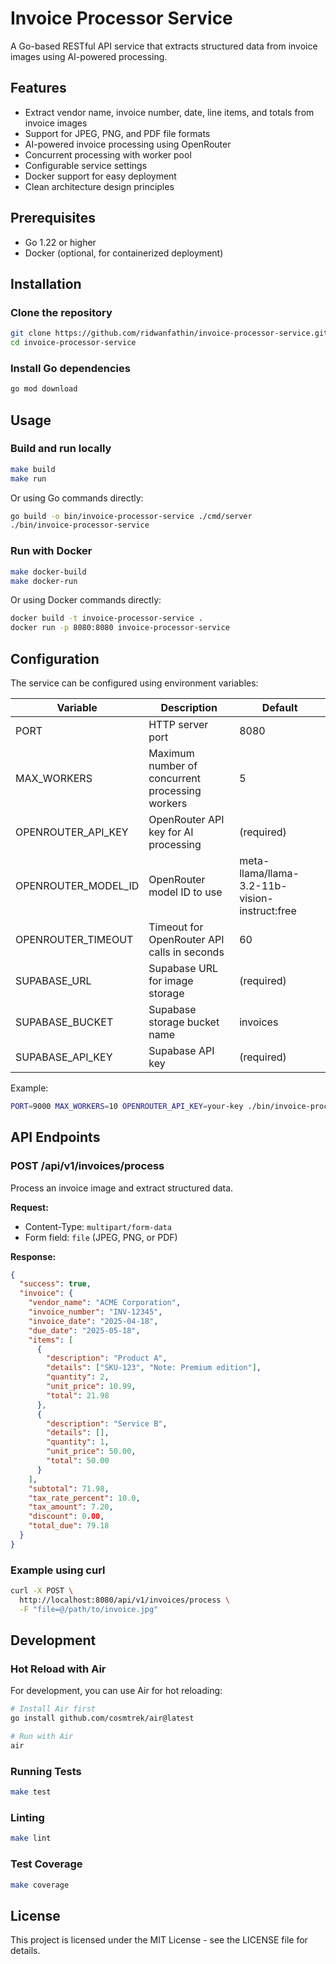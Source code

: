 # Invoice Processor Service

A Go-based RESTful API service that extracts structured data from invoice images using AI-powered processing.

## Features

- Extract vendor name, invoice number, date, line items, and totals from invoice images
- Support for JPEG, PNG, and PDF file formats
- AI-powered invoice processing using OpenRouter
- Concurrent processing with worker pool
- Configurable service settings
- Docker support for easy deployment
- Clean architecture design principles

## Prerequisites

- Go 1.22 or higher
- Docker (optional, for containerized deployment)

## Installation

### Clone the repository
```bash
git clone https://github.com/ridwanfathin/invoice-processor-service.git
cd invoice-processor-service
```

### Install Go dependencies
```bash
go mod download
```

## Usage

### Build and run locally
```bash
make build
make run
```

Or using Go commands directly:
```bash
go build -o bin/invoice-processor-service ./cmd/server
./bin/invoice-processor-service
```

### Run with Docker
```bash
make docker-build
make docker-run
```

Or using Docker commands directly:
```bash
docker build -t invoice-processor-service .
docker run -p 8080:8080 invoice-processor-service
```

## Configuration

The service can be configured using environment variables:

| Variable | Description | Default |
|----------|-------------|---------|
| PORT | HTTP server port | 8080 |
| MAX_WORKERS | Maximum number of concurrent processing workers | 5 |
| OPENROUTER_API_KEY | OpenRouter API key for AI processing | (required) |
| OPENROUTER_MODEL_ID | OpenRouter model ID to use | meta-llama/llama-3.2-11b-vision-instruct:free |
| OPENROUTER_TIMEOUT | Timeout for OpenRouter API calls in seconds | 60 |
| SUPABASE_URL | Supabase URL for image storage | (required) |
| SUPABASE_BUCKET | Supabase storage bucket name | invoices |
| SUPABASE_API_KEY | Supabase API key | (required) |

Example:
```bash
PORT=9000 MAX_WORKERS=10 OPENROUTER_API_KEY=your-key ./bin/invoice-processor-service
```

## API Endpoints

### POST /api/v1/invoices/process

Process an invoice image and extract structured data.

**Request:**
- Content-Type: `multipart/form-data`
- Form field: `file` (JPEG, PNG, or PDF)

**Response:**
```json
{
  "success": true,
  "invoice": {
    "vendor_name": "ACME Corporation",
    "invoice_number": "INV-12345",
    "invoice_date": "2025-04-18",
    "due_date": "2025-05-18",
    "items": [
      {
        "description": "Product A",
        "details": ["SKU-123", "Note: Premium edition"],
        "quantity": 2,
        "unit_price": 10.99,
        "total": 21.98
      },
      {
        "description": "Service B",
        "details": [],
        "quantity": 1,
        "unit_price": 50.00,
        "total": 50.00
      }
    ],
    "subtotal": 71.98,
    "tax_rate_percent": 10.0,
    "tax_amount": 7.20,
    "discount": 0.00,
    "total_due": 79.18
  }
}
```

### Example using curl

```bash
curl -X POST \
  http://localhost:8080/api/v1/invoices/process \
  -F "file=@/path/to/invoice.jpg"
```

## Development

### Hot Reload with Air

For development, you can use Air for hot reloading:

```bash
# Install Air first
go install github.com/cosmtrek/air@latest

# Run with Air
air
```

### Running Tests
```bash
make test
```

### Linting
```bash
make lint
```

### Test Coverage
```bash
make coverage
```

## License

This project is licensed under the MIT License - see the LICENSE file for details.

